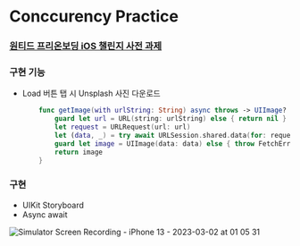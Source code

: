 # Conccurency Practice
### [원티드 프리온보딩 iOS 챌린지 사전 과제](https://yagomacademy.notion.site/iOS-2-3f670cc9788f4384b000bfe940447d59)

### 구현 기능
- Load 버튼 탭 시 Unsplash 사진 다운로드
    ```swift
        func getImage(with urlString: String) async throws -> UIImage? {Cancel changes
            guard let url = URL(string: urlString) else { return nil }
            let request = URLRequest(url: url)
            let (data, _) = try await URLSession.shared.data(for: request)
            guard let image = UIImage(data: data) else { throw FetchError.downloadFail }
            return image   
        }
    ```
    
   
### 구현
- UIKit Storyboard
- Async await



![Simulator Screen Recording - iPhone 13 - 2023-03-02 at 01 05 31](https://user-images.githubusercontent.com/81206228/222195468-ad068f35-eabd-450e-835e-b69255e246c9.gif)
